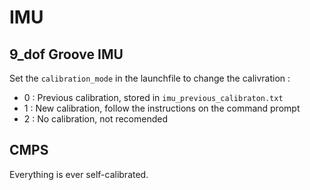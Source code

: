 # IMU

## 9_dof Groove IMU

Set the `calibration_mode` in the launchfile to change the calivration :
 - 0 : Previous calibration, stored in `imu_previous_calibraton.txt`
 - 1 : New calibration, follow the instructions on the command prompt
 - 2 : No calibration, not recomended

## CMPS

Everything is ever self-calibrated.